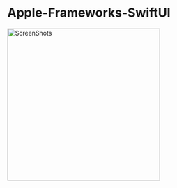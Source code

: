 # Apple-Frameworks-SwiftUI
<img width="350" alt="ScreenShots" src="https://user-images.githubusercontent.com/87028055/194147614-8f11b570-d9de-4ca0-88b2-9c140f06af6a.png">
